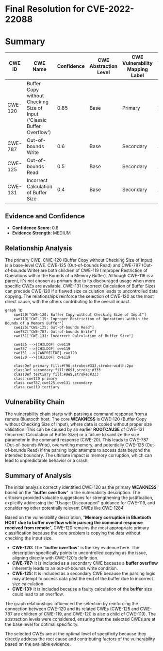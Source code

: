 # Final Resolution for CVE-2022-22088

# Summary
| CWE ID | CWE Name | Confidence | CWE Abstraction Level | CWE Vulnerability Mapping Label | CWE-Vulnerability Mapping Notes |
|---|---|---|---|---|---|
| CWE-120 | Buffer Copy without Checking Size of Input ('Classic Buffer Overflow') | 0.85 | Base | Primary | Allowed-with-Review |
| CWE-787 | Out-of-bounds Write | 0.6 | Base | Secondary | Allowed |
| CWE-125 | Out-of-bounds Read | 0.5 | Base | Secondary | Allowed |
| CWE-131 | Incorrect Calculation of Buffer Size | 0.4 | Base | Secondary | Allowed |

## Evidence and Confidence

*   **Confidence Score:** 0.8
*   **Evidence Strength:** MEDIUM

## Relationship Analysis
The primary CWE, CWE-120 (Buffer Copy without Checking Size of Input), is a base-level CWE. CWE-125 (Out-of-bounds Read) and CWE-787 (Out-of-bounds Write) are both children of CWE-119 (Improper Restriction of Operations within the Bounds of a Memory Buffer). Although CWE-119 is a parent, it's not chosen as primary due to its discouraged usage when more specific CWEs are available. CWE-131 (Incorrect Calculation of Buffer Size) can precede CWE-120 if a flawed size calculation leads to uncontrolled data copying. The relationships reinforce the selection of CWE-120 as the most direct cause, with the others contributing to the overall impact.

```mermaid
graph TD
    cwe120["CWE-120: Buffer Copy without Checking Size of Input"]
    cwe119["CWE-119: Improper Restriction of Operations within the Bounds of a Memory Buffer"]
    cwe125["CWE-125: Out-of-bounds Read"]
    cwe787["CWE-787: Out-of-bounds Write"]
    cwe131["CWE-131: Incorrect Calculation of Buffer Size"]

    cwe125 -->|CHILDOF| cwe119
    cwe787 -->|CHILDOF| cwe119
    cwe131 -->|CANPRECEDE| cwe120
    cwe120 -->|CHILDOF| cwe119
    
    classDef primary fill:#f96,stroke:#333,stroke-width:2px
    classDef secondary fill:#69f,stroke:#333
    classDef tertiary fill:#9e9,stroke:#333
    class cwe120 primary
    class cwe787,cwe125,cwe131 secondary
    class cwe119 tertiary
```

## Vulnerability Chain
The vulnerability chain starts with parsing a command response from a remote Bluetooth host. The core **WEAKNESS** is CWE-120 (Buffer Copy without Checking Size of Input), where data is copied without proper size validation. This can be caused by an earlier **ROOTCAUSE** of CWE-131 (Incorrect Calculation of Buffer Size) or a failure to sanitize the size parameter in the command response (CWE-20). This leads to CWE-787 (Out-of-bounds Write), overwriting memory, and potentially CWE-125 (Out-of-bounds Read) if the parsing logic attempts to access data beyond the intended boundary. The ultimate impact is memory corruption, which can lead to unpredictable behavior or a crash.

## Summary of Analysis
The initial analysis correctly identified CWE-120 as the primary **WEAKNESS** based on the "**buffer overflow**" in the vulnerability description. The criticism provided valuable suggestions for strengthening the justification, explicitly addressing the "Usage: Discouraged" guidance for CWE-119, and considering other potentially relevant CWEs like CWE-1284.

Based on the vulnerability description, "**Memory corruption in Bluetooth HOST due to buffer overflow while parsing the command response received from remote**", CWE-120 remains the most appropriate primary classification because the core problem is copying the data without checking the input size.

*   **CWE-120:** The "**buffer overflow**" is the key evidence here. The description specifically points to uncontrolled copying as the issue, aligning directly with CWE-120's definition.
*   **CWE-787:** It is included as a secondary CWE because a **buffer overflow** inherently leads to an out-of-bounds write condition.
*   **CWE-125:** It is included as a secondary CWE because the parsing logic may attempt to access data past the end of the buffer due to incorrect size calculation.
*   **CWE-131:** It is included because a faulty calculation of the **buffer** size could lead to an overflow.

The graph relationships influenced the selection by reinforcing the connection between CWE-120 and its related CWEs (CWE-125 and CWE-787 are children of CWE-119, and CWE-120 is also a child of CWE-119). The abstraction levels were considered, ensuring that the selected CWEs are at the base level for optimal specificity.

The selected CWEs are at the optimal level of specificity because they directly address the root cause and contributing factors of the vulnerability based on the available evidence.